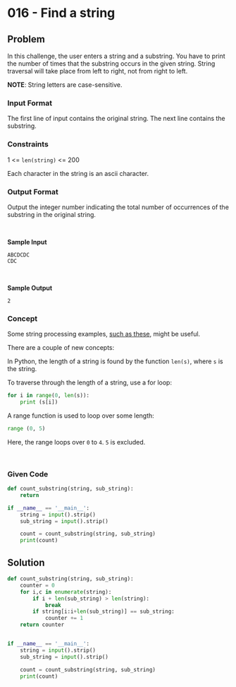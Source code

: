 # 016 - Find a string

## Problem

In this challenge, the user enters a string and a substring. You have to print the number of times that the substring occurs in the given string. String traversal will take place from left to right, not from right to left.

**NOTE**: String letters are case-sensitive.


### Input Format

The first line of input contains the original string. The next line contains the substring.

### Constraints

1 <= `len(string)` <= 200

Each character in the string is an ascii character.


### Output Format

Output the integer number indicating the total number of occurrences of the substring in the original string.

<br>

**Sample Input**

```
ABCDCDC
CDC
```

<br>

**Sample Output**

```
2
```



### Concept

Some string processing examples, [such as these](http://www.thelearningpoint.net/computer-science/learning-python-programming-and-data-structures/learning-python-programming-and-data-structures--tutorial-12--string-manipulation), might be useful.

There are a couple of new concepts:

In Python, the length of a string is found by the function `len(s)`, where `s` is the string.

To traverse through the length of a string, use a for loop:

```python
for i in range(0, len(s)):
    print (s[i])
```

A range function is used to loop over some length:

```python
range (0, 5)
```

Here, the range loops over `0` to `4`. `5` is excluded.


<br>


### Given Code

```python
def count_substring(string, sub_string):
    return

if __name__ == '__main__':
    string = input().strip()
    sub_string = input().strip()

    count = count_substring(string, sub_string)
    print(count)
```


## Solution

```python
def count_substring(string, sub_string):
    counter = 0
    for i,c in enumerate(string):
        if i + len(sub_string) > len(string):
            break
        if string[i:i+len(sub_string)] == sub_string:
            counter += 1
    return counter


if __name__ == '__main__':
    string = input().strip()
    sub_string = input().strip()

    count = count_substring(string, sub_string)
    print(count)
```

